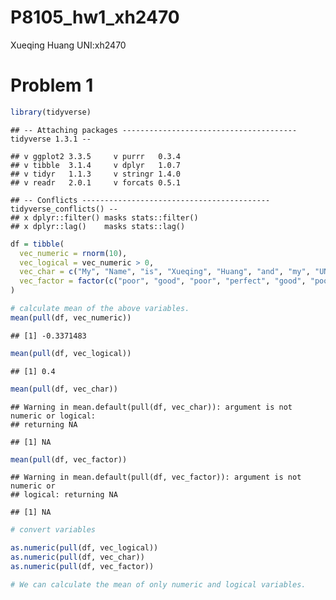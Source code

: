 P8105\_hw1\_xh2470
================
Xueqing Huang UNI:xh2470

# Problem 1

``` r
library(tidyverse)
```

    ## -- Attaching packages --------------------------------------- tidyverse 1.3.1 --

    ## v ggplot2 3.3.5     v purrr   0.3.4
    ## v tibble  3.1.4     v dplyr   1.0.7
    ## v tidyr   1.1.3     v stringr 1.4.0
    ## v readr   2.0.1     v forcats 0.5.1

    ## -- Conflicts ------------------------------------------ tidyverse_conflicts() --
    ## x dplyr::filter() masks stats::filter()
    ## x dplyr::lag()    masks stats::lag()

``` r
df = tibble(
  vec_numeric = rnorm(10),
  vec_logical = vec_numeric > 0,
  vec_char = c("My", "Name", "is", "Xueqing", "Huang", "and", "my", "UNI", "is", "xh2470"),
  vec_factor = factor(c("poor", "good", "poor", "perfect", "good", "poor", "perfect", "perfect", "poor", "good"))
)

# calculate mean of the above variables.
mean(pull(df, vec_numeric))
```

    ## [1] -0.3371483

``` r
mean(pull(df, vec_logical))
```

    ## [1] 0.4

``` r
mean(pull(df, vec_char))
```

    ## Warning in mean.default(pull(df, vec_char)): argument is not numeric or logical:
    ## returning NA

    ## [1] NA

``` r
mean(pull(df, vec_factor))
```

    ## Warning in mean.default(pull(df, vec_factor)): argument is not numeric or
    ## logical: returning NA

    ## [1] NA

``` r
# convert variables

as.numeric(pull(df, vec_logical))
as.numeric(pull(df, vec_char))
as.numeric(pull(df, vec_factor))

# We can calculate the mean of only numeric and logical variables.
```
